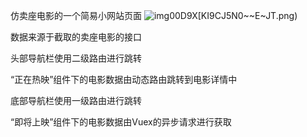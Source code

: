 仿卖座电影的一个简易小网站页面
![img](/test/screenshots/MQ)00D9X[KI9CJ5N0~~E~JT.png)


数据来源于截取的卖座电影的接口

头部导航栏使用二级路由进行跳转

“正在热映”组件下的电影数据由动态路由跳转到电影详情中

底部导航栏使用一级路由进行跳转

“即将上映”组件下的电影数据由Vuex的异步请求进行获取
